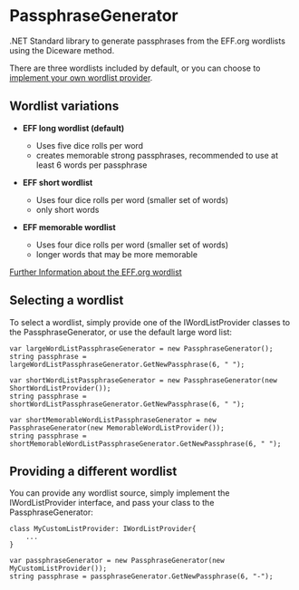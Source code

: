 # PassphraseGenerator
.NET Standard library to generate passphrases from the EFF.org wordlists using the Diceware method.

There are three wordlists included by default, or you can choose to [implement your own wordlist provider]().



## Wordlist variations
- **EFF long wordlist (default)** 
  - Uses five dice rolls per word
  - creates memorable strong passphrases, recommended to use at least 6 words per passphrase

- **EFF short wordlist** 
  - Uses four dice rolls per word (smaller set of words)
  - only short words

- **EFF memorable wordlist** 
  - Uses four dice rolls per word (smaller set of words)
  - longer words that may be more memorable

[Further Information about the EFF.org wordlist](https://www.eff.org/deeplinks/2016/07/new-wordlists-random-passphrases)


## Selecting a wordlist

To select a wordlist, simply provide one of the IWordListProvider classes to the PassphraseGenerator, or use the default large word list:
```
var largeWordListPassphraseGenerator = new PassphraseGenerator();
string passphrase = largeWordListPassphraseGenerator.GetNewPassphrase(6, " ");

var shortWordListPassphraseGenerator = new PassphraseGenerator(new ShortWordListProvider());
string passphrase = shortWordListPassphraseGenerator.GetNewPassphrase(6, " ");

var shortMemorableWordListPassphraseGenerator = new PassphraseGenerator(new MemorableWordListProvider());
string passphrase = shortMemorableWordListPassphraseGenerator.GetNewPassphrase(6, " ");

```

## Providing a different wordlist
You can provide any wordlist source, simply implement the IWordListProvider interface, and pass your class to the PassphraseGenerator:

```
class MyCustomListProvider: IWordListProvider{ 
    ... 
}
```

```
var passphraseGenerator = new PassphraseGenerator(new MyCustomListProvider());
string passphrase = passphraseGenerator.GetNewPassphrase(6, "-");
```
